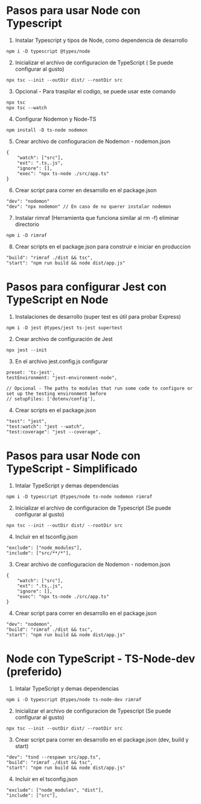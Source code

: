 # Pasos para usar Node con Typescript

1. Instalar Typescript y  tipos de Node, como dependencia de desarrollo
```
npm i -D typescript @types/node
```

2. Inicializar el archivo de configuracion de TypeScript ( Se puede configurar al gusto)
```
npx tsc --init --outDir dist/ --rootDir src
```

3. Opcional - Para traspilar el codigo, se puede usar este comando
```
npx tsc
npx tsc --watch
```

4. Configurar Nodemon y Node-TS
```
npm install -D ts-node nodemon
```

5. Crear archivo de confioguracion de Nodemon - nodemon.json
```
{
    "watch": ["src"],
    "ext": ".ts,.js",
    "ignore": [],
    "exec": "npx ts-node ./src/app.ts"
}
```

6. Crear script para correr en desarrollo en el package.json
```
"dev": "nodemon"
"dev": "npx nodemon" // En caso de no querer instalar nodemon
```

7. Instalar rimraf (Herramienta que funciona similar al rm -f) eliminar directorio
```
npm i -D rimraf
```

8. Crear scripts en el package.json para construir e iniciar en produccion
```
"build": "rimraf ./dist && tsc",
"start": "npm run build && node dist/app.js"
```

# Pasos para configurar Jest con TypeScript en Node

1. Instalaciones de desarrollo (super test es útil para probar Express)
```
npm i -D jest @types/jest ts-jest supertest
```

2. Crear archivo de configuración de Jest
```
npx jest --init
```

3. En el archivo jest.config.js configurar
```
preset: 'ts-jest',
testEnvironment: "jest-environment-node",

// Opcional - The paths to modules that run some code to configure or set up the testing environment before
// setupFiles: ['dotenv/config'],
```

4. Crear scripts en el package.json
```
"test": "jest",
"test:watch": "jest --watch",
"test:coverage": "jest --coverage",
```

# Pasos para usar Node con TypeScript - Simplificado

1. Intalar TypeScript y demas dependencias
```
npm i -D typescript @types/node ts-node nodemon rimraf
```

2. Inicializar el archivo de configuracion de Typescript (Se puede configurar al gusto)
```
npx tsc --init --outDir dist/ --rootDir src
```

4. Incluir en el tsconfig.json
```
"exclude": ["node_modules"],
"include": ["src/**/*"],
```

3. Crear archivo de confioguracion de Nodemon - nodemon.json
```
{
    "watch": ["src"],
    "ext": ".ts,.js",
    "ignore": [],
    "exec": "npx ts-node ./src/app.ts"
}
```

4. Crear script para correr en desarrollo en el package.json
```
"dev": "nodemon",
"build": "rimraf ./dist && tsc",
"start": "npm run build && node dist/app.js"
```

# Node con TypeScript - TS-Node-dev (preferido)
1. Intalar TypeScript y demas dependencias
```
npm i -D typescript @types/node ts-node-dev rimraf
```

2. Inicializar el archivo de configuracion de Typescript (Se puede configurar al gusto)
```
npx tsc --init --outDir dist/ --rootDir src
```

3. Crear script para correr en desarrollo en el package.json (dev, build y start)
```
"dev": "tsnd --respawn src/app.ts",
"build": "rimraf ./dist && tsc",
"start": "npm run build && node dist/app.js"
```

4. Incluir en el tsconfig.json
```
"exclude": ["node_modules", "dist"],
"include": ["src"],
```
